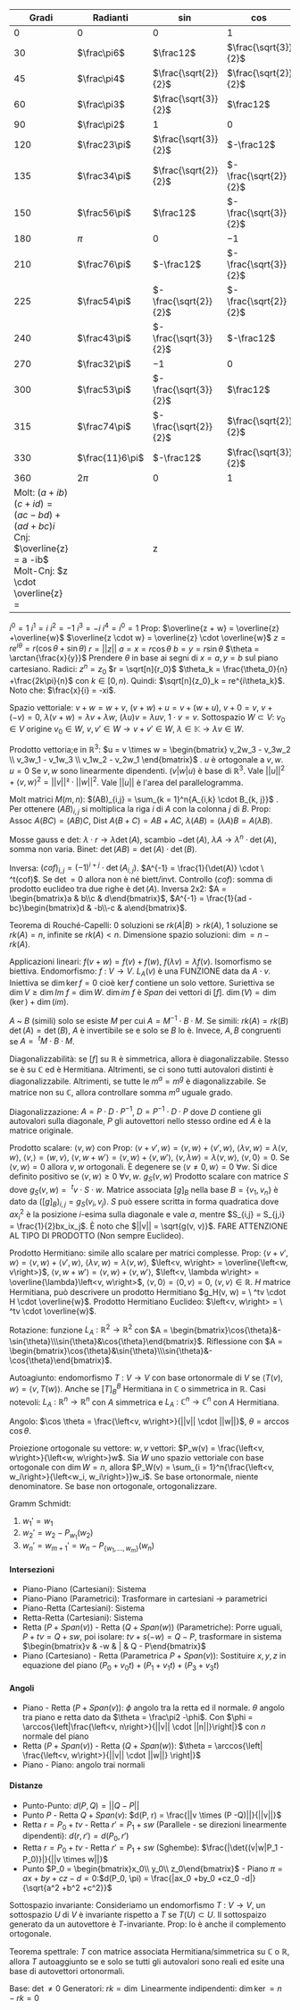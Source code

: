 
| Gradi | Radianti        | $\sin$                | $\cos$                | $\tan$                | $\cot$                |
| ----- | --------------- | --------------------- | --------------------- | --------------------- | --------------------- |
| 0     | $0$             | $0$                   | $1$                   | $0$                   | -                     |
| 30    | $\frac\pi6$     | $\frac12$             | $\frac{\sqrt{3}}{2}$  | $\frac{1}{\sqrt{3}}$  | $\sqrt{3}$            |
| 45    | $\frac\pi4$     | $\frac{\sqrt{2}}{2}$  | $\frac{\sqrt{2}}{2}$  | $1$                   | $1$                   |
| 60    | $\frac\pi3$     | $\frac{\sqrt{3}}{2}$  | $\frac12$             | $\sqrt{3}$            | $\frac{1}{\sqrt{3}}$  |
| 90    | $\frac\pi2$     | $1$                   | $0$                   | -                     | $0$                   |
| 120   | $\frac23\pi$    | $\frac{\sqrt{3}}{2}$  | $-\frac12$            | $-\sqrt{3}$           | $-\frac{1}{\sqrt{3}}$ |
| 135   | $\frac34\pi$    | $\frac{\sqrt{2}}{2}$  | $-\frac{\sqrt{2}}{2}$ | $-1$                  | $-1$                  |
| 150   | $\frac56\pi$    | $\frac12$             | $-\frac{\sqrt{3}}{2}$ | $-\frac{1}{\sqrt{3}}$ | $-\sqrt{3}$           |
| 180   | $\pi$           | 0                     | $-1$                  | $0$                   | -                     |
| 210   | $\frac76\pi$    | $-\frac12$            | $-\frac{\sqrt{3}}{2}$ | $\frac{1}{\sqrt{3}}$  | $\sqrt{3}$            |
| 225   | $\frac54\pi$    | $-\frac{\sqrt{2}}{2}$ | $-\frac{\sqrt{2}}{2}$ | $1$                   | $1$                   |
| 240   | $\frac43\pi$    | $-\frac{\sqrt{3}}{2}$ | $-\frac12$            | $\sqrt{3}$            | $\frac{1}{\sqrt{3}}$  |
| 270   | $\frac32\pi$    | $-1$                  | $0$                   | -                     | $0$                   |
| 300   | $\frac53\pi$    | $-\frac{\sqrt{3}}{2}$ | $\frac12$             | $-\sqrt{3}$           | $-\frac{1}{\sqrt{3}}$ |
| 315   | $\frac74\pi$    | $-\frac{\sqrt{2}}{2}$ | $\frac{\sqrt{2}}{2}$  | $-1$                  | $-1$                  |
| 330   | $\frac{11}6\pi$ | $-\frac12$            | $\frac{\sqrt{3}}{2}$  | $-\frac{1}{\sqrt{3}}$ | $-\sqrt{3}$           |
| 360   | $2\pi$          | $0$                   | $1$                   | $0$                   | -                     |
Molt: $(a +ib)(c +id) = (ac -bd) +(ad +bc)i$       Cnj: $\overline{z} = a -ib$     Molt-Cnj: $z \cdot \overline{z} = ||z||^2$ 
$i^0 = 1$    $i^1 = i$   $i^2 = -1$   $i^3 = -i$   $i^4 = i^0 = 1$   Prop: $\overline{z + w} = \overline{z} +\overline{w}$    $\overline{z \cdot w} = \overline{z} \cdot \overline{w}$ 
$z = re^{i\theta} = r(\cos{\theta} + \sin{\theta})$   $r = ||z||$   $a = x = r\cos{\theta}$   $b = y = r\sin{\theta}$   $\theta = \arctan{\frac{x}{y}}$  Prendere $\theta$ in base ai segni di $x = a, y = b$ sul piano cartesiano. Radici:  $z^n = z_0$  $r = \sqrt[n]{r_0}$   $\theta_k = \frac{\theta_0}{n} +\frac{2k\pi}{n}$ con $k \in [0, n)$. Quindi: $\sqrt[n]{z_0}_k = re^{i\theta_k}$.  Noto che: $\frac{x}{i} = -xi$. 

Spazio vettoriale: $v + w = w + v$, $(v + w) +u = v +(w + u)$, $v + 0 = v$, $v +(-v) = 0$, $\lambda(v + w) = \lambda v + \lambda w$, $(\lambda u)v =  \lambda uv$, $1 \cdot v = v$. Sottospazio $W \subset V$: $v_0 \in V$ origine $v_0 \in W$,  $v, v' \in W \to v + v' \in W$, $\lambda \in \mathbb{K} \to \lambda v \in W$.  

Prodotto vettoria;e in $\mathbb{R}^3$: $u = v \times w = \begin{bmatrix} v_2w_3 - v_3w_2 \\ v_3w_1 - v_1w_3 \\ v_1w_2 - v_2w_1 \end{bmatrix}$ . $u$ è ortogonale a $v, w$. $u = 0$ Se $v,w$ sono linearmente dipendenti. $(v | w| u)$ è base di $\mathbb{R}^3$. Vale $||u||^2 + \left<v, w\right>^2 = ||v||² \cdot ||w||^2$. Vale $||u||$ è l'area del parallelogramma.  

Molt matrici $M(m, n)$: $(AB)_{i,j} = \sum_{k = 1}^n{A_{i,k} \cdot B_{k, j}}$ . Per ottenere $(AB)_{i,j}$ si moltiplica la riga $i$ di $A$ con la colonna $j$ di $B$.  Prop: Assoc $A(BC) = (AB)C$, Dist $A(B + C) = AB +AC$, $\lambda(AB) = (\lambda A)B = A(\lambda B)$. 

Mosse gauss e det: $\lambda \cdot r \to \lambda \det(A)$, scambio $-\det(A)$, $\lambda A \to \lambda^n \cdot \det(A)$, somma non varia. Binet: $\det(AB) = \det(A) \cdot \det(B)$.

Inversa: $(cof)_{i,j} = (-1)^{i + j} \cdot \det(A_{i,j})$. $A^{-1} = \frac{1}{\det(A)} \cdot \ ^t(cof)$. Se $\det = 0$ allora non è né biett/invt.  Controllo $(cof)$: somma di prodotto euclideo tra due righe è $\det(A)$. 
Inversa 2x2: $A = \begin{bmatrix}a & b\\c & d\end{bmatrix}$, $A^{-1} = \frac{1}{ad -bc}\begin{bmatrix}d & -b\\-c & a\end{bmatrix}$. 

Teorema di Rouché-Capelli: 0 soluzioni se $rk(A|B) > rk(A)$, 1 soluzione se $rk(A) = n$, infinite se $rk(A) < n$. Dimensione spazio soluzioni: $\dim = n - rk(A)$. 

Applicazioni lineari: $f(v + w) = f(v) +f(w)$, $f(\lambda v) = \lambda f(v)$. Isomorfismo se biettiva. Endomorfismo: $f \ : \ V \to V$.  $L_A(v)$ è una FUNZIONE data da $A \cdot v$. 
Iniettiva se $\dim \ker f = 0$ cioè $\ker f$ contiene un solo vettore. Suriettiva se $\dim V \geq \dim Im \ f = \dim W$. $\dim im \ f$ è $Span$ dei vettori di $[f]$. $\dim(V) = \dim(\ker) + \dim(im)$. 

$A$ ~ $B$  (simili) solo se esiste $M$ per cui $A = M^{-1} \cdot B \cdot M$. Se simili: $rk(A) = rk(B)$ $\det(A) = \det(B)$, $A$ è invertibile se e solo se $B$ lo è. Invece, $A, B$ congruenti se $A = \ ^tM \cdot B \cdot M$. 

Diagonalizzabilità: se $[f]$ su $\mathbb{R}$ è simmetrica, allora è diagonalizzabile. Stesso se è su $\mathbb{C}$ ed è Hermitiana. Altrimenti, se ci sono tutti autovalori distinti è diagonalizzabile. Altrimenti, se tutte le $m^a = m^g$ è diagonalizzabile. Se matrice non su $\mathbb{C}$, allora controllare somma $m^a$ uguale grado.

Diagonalizzazione: $A = P \cdot D \cdot P^{-1}$, $D = P^{-1} \cdot D \cdot P$ dove $D$ contiene gli autovalori sulla diagonale, $P$ gli autovettori nello stesso ordine ed $A$ è la matrice originale. 

Prodotto scalare: $\left<v, w\right>$ con Prop: $\left<v + v', w\right> = \left<v, w\right> + \left<v', w\right>$, $\left<\lambda v, w\right> = \lambda \left<v, w\right>$, $\left<v, \right> = \left<w, v\right>$, $\left<v, w + w'\right> = \left<v, w\right> + \left<v, w'\right>$, $\left<v, \lambda w\right> = \lambda \left<v, w\right>$, $\left<v, 0\right> = 0$. Se $\left<v, w\right> = 0$ allora $v, w$ ortogonali. È degenere se $\left<v \neq 0, w\right> = 0 \ \forall w$. Si dice definito positivo se $\left<v, w\right> \geq 0 \ \forall v, w$. $g_S(v, w)$ Prodotto scalare con matrice $S$ dove $g_S(v, w) = \ ^tv \cdot S \cdot w$. Matrice associata $[g]_B$ nella base $B = \{v_1, v_n\}$ è dato da $([g]_B)_{i,j} = g_S(v_i, v_j)$.  $S$ può essere scritta in forma quadratica dove $ax^2_i$ è la posizione $i$-esima sulla diagonale e vale $a$, mentre $S_{i,j} = S_{j,i} = \frac{1}{2}bx_ix_j$.  È noto che $||v|| = \sqrt{g(v, v)}$. FARE ATTENZIONE AL TIPO DI PRODOTTO (Non sempre Euclideo).

Prodotto Hermitiano: simile allo scalare per matrici complesse. Prop: $\left<v + v', w\right> = \left<v, w\right> +\left<v', w\right>$, $\left<\lambda v, w\right> = \lambda\left<v, w\right>$, $\left<v, w\right> = \overline{\left<w, v\right>}$, $\left<v, w + w'\right> = \left<v, w\right> + \left<v, w'\right>$, $\left<v, \lambda w\right> = \overline{\lambda}\left<v, w\right>$, $\left<v, 0\right> = \left<0, v\right> = 0$, $\left<v, v\right> \in \mathbb{R}$. $H$ matrice Hermitiana, può descrivere un prodotto Hermitiano $g_H(v, w) = \ ^tv \cdot H \cdot \overline{w}$.  Prodotto Hermitiano Euclideo: $\left<v, w\right> = \ ^tv \cdot \overline{w}$. 

Rotazione: funzione $L_A \ : \ \mathbb{R}^2 \to \mathbb{R}^2$ con $A = \begin{bmatrix}\cos{\theta}&-\sin{\theta}\\\sin{\theta}&\cos{\theta}\end{bmatrix}$. Riflessione con $A = \begin{bmatrix}\cos{\theta}&\sin{\theta}\\\sin{\theta}&-\cos{\theta}\end{bmatrix}$. 

Autoagiunto: endomorfismo $T \ : \ V \to V$ con base ortonormale di $V$ se $\left<T(v), w\right> = \left<v, T(w)\right>$. Anche se $[T]^B_B$ Hermitiana in $\mathbb{C}$ o simmetrica in $\mathbb{R}$. Casi notevoli: $L_A \ : \ \mathbb{R}^n \to \mathbb{R}^n$ con $A$ simmetrica e $L_A \ : \ \mathbb{C}^n \to \mathbb{C}^n$ con $A$ Hermitiana. 

Angolo: $\cos \theta = \frac{\left<v, w\right>}{||v|| \cdot ||w||}$, $\theta = \arccos{\cos \theta}$. 

Proiezione ortogonale su vettore: $w, v$ vettori: $P_w(v) = \frac{\left<v, w\right>}{\left<w, w\right>}w$. Sia $W$ uno spazio vettoriale con base ortogonale con $\dim W = n$, allora $P_W(v) = \sum_{i = 1}^n{\frac{\left<v, w_i\right>}{\left<w_i, w_i\right>}}w_i$.   Se base ortonormale, niente denominatore. Se base non ortogonale, ortogonalizzare.

Gramm Schmidt: 
1. $w_1' = w_1$
2. $w_2' = w_2 - P_{w_1}(w_2)$
3. $w_n' = w_{m + 1}' = w_n - P_{\{w_1, ..., w_m\}}(w_n)$ 

#### Intersezioni
- Piano-Piano (Cartesiani): Sistema
- Piano-Piano (Parametrici): Trasformare in cartesiani -> parametrici
- Piano-Retta (Cartesiani): Sistema
- Retta-Retta (Cartesiani): Sistema
- Retta ($P + Span(v)$) - Retta ($Q + Span(w)$) (Parametriche): Porre uguali, $P +tv = Q +sw$, poi isolare: $tv +s(-w) = Q - P$, trasformare in sistema $\begin{bmatrix}v & -w & | & Q - P\end{bmatrix}$ 
- Piano (Cartesiano) - Retta (Parametrica $P + Span(v)$): Sostituire $x, y, z$ in equazione del piano $(P_0 +v_0t) +(P_1 +v_1t) +(P_3 +v_3t)$ 

#### Angoli
- Piano - Retta ($P +Span(v)$): $\phi$ angolo tra la retta ed il normale. $\theta$ angolo tra piano e retta dato da $\theta = \frac\pi2 -\phi$. Con $\phi = \arccos{\left|\frac{\left<v, n\right>}{||v|| \cdot ||n||}\right|}$ con $n$ normale del piano
- Retta ($P + Span(v)$) - Retta ($Q + Span(w)$): $\theta = \arccos{\left| \frac{\left<v, w\right>}{||v|| \cdot ||w||} \right|}$ 
- Piano - Piano: angolo trai normali
#### Distanze
- Punto-Punto: $d(P, Q) = ||Q - P||$ 
- Punto $P$ - Retta $Q + Span(v)$: $d(P, r) = \frac{||v \times (P -Q)||}{||v||}$ 
- Retta $r = P_0 +tv$ - Retta $r'= P_1 +sw$ (Parallele - se direzioni linearmente dipendenti): $d(r, r') = d(P_0, r')$ 
- Retta $r = P_0 +tv$ - Retta $r'= P_1 +sw$ (Sghembe): $\frac{|\det{(v|w|P_1 - P_0)}|}{||v \times w||}$ 
- Punto $P_0 = \begin{bmatrix}x_0\\ y_0\\ z_0\end{bmatrix}$ - Piano $\pi = ax +by +cz -d = 0$:$d(P_0, \pi) = \frac{|ax_0 +by_0 +cz_0 -d|}{\sqrt{a^2 +b^2 +c^2}}$ 

Sottospazio invariante: Consideriamo un endomorfismo $T \ : \ V \to V$, un sottospazio $U$ di $V$ è invariante rispetto a $T$ se $T(U) \subset U$. Il sottospaizo generato da un autovettore è $T$-invariante. Prop: lo è anche il complemento ortogonale. 

Teorema spettrale: $T$ con matrice associata Hermitiana/simmetrica su $\mathbb{C}$ o $\mathbb{R}$, allora $T$ autoaggiunto se e solo se tutti gli autovalori sono reali ed esite una base di autovettori ortonormali. 

Base: $\det \neq 0$
Generatori: $rk = \dim$
Linearmente indipendenti: $\dim \ker = n -rk = 0$
